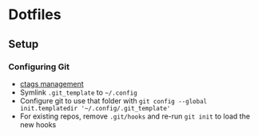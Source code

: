 # Dotfiles

## Setup

### Configuring Git
- [ctags management](http://tbaggery.com/2011/08/08/effortless-ctags-with-git.html)
- Symlink `.git_template` to `~/.config`
- Configure git to use that folder with `git config --global init.templatedir '~/.config/.git_template'`
- For existing repos, remove `.git/hooks` and re-run `git init` to load the new hooks
